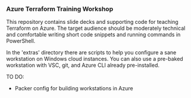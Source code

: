 ### Azure Terraform Training Workshop

This repository contains slide decks and supporting code for teaching Terraform on Azure. The target audience should be moderately technical and comfortable writing short code snippets and running commands in PowerShell.

In the 'extras' directory there are scripts to help you configure a sane workstation on Windows cloud instances.  You can also use a pre-baked workstation with VSC, git, and Azure CLI already pre-installed.

TO DO:
- Packer config for building workstations in Azure